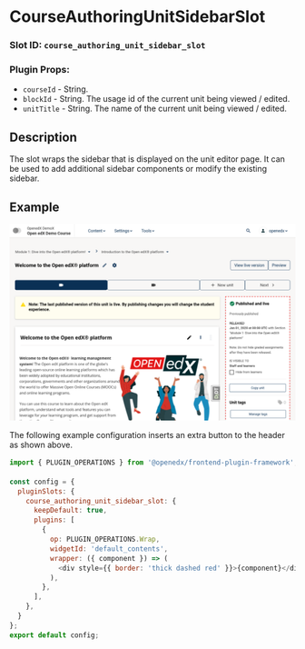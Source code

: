 # CourseAuthoringUnitSidebarSlot

### Slot ID: `course_authoring_unit_sidebar_slot`

### Plugin Props:

* `courseId` - String.
* `blockId` - String. The usage id of the current unit being viewed / edited.
* `unitTitle` - String. The name of the current unit being viewed / edited.

## Description

The slot wraps the sidebar that is displayed on the unit editor page. It can
be used to add additional sidebar components or modify the existing sidebar.

## Example

![Screenshot of the unit sidebar surrounded by border](./images/unit_sidebar_with_border.png)

The following example configuration inserts an extra button to the header as shown above.

```js
import { PLUGIN_OPERATIONS } from '@openedx/frontend-plugin-framework';

const config = {
  pluginSlots: {
    course_authoring_unit_sidebar_slot: {
      keepDefault: true,
      plugins: [
        {
          op: PLUGIN_OPERATIONS.Wrap,
          widgetId: 'default_contents',
          wrapper: ({ component }) => (
            <div style={{ border: 'thick dashed red' }}>{component}</div>
          ),
        },
      ],
    },
  }
};
export default config;
```
